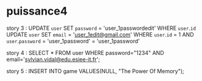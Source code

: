# puissance4


story 3 : UPDATE `user` SET `password` = 'user_1passwordedit' WHERE `user`.`id`
          UPDATE `user` SET `email` = 'user_1edit@gmail.com' WHERE `user`.`id` = 1 AND `user`.`password` = 'user_1password' = 'user_1password'
          
story 4 : SELECT * FROM user WHERE password="1234" AND email='sylvian.vidal@edu.esiee-it.fr';

story 5 : INSERT INTO game VALUES(NULL, "The Power Of Memory");

